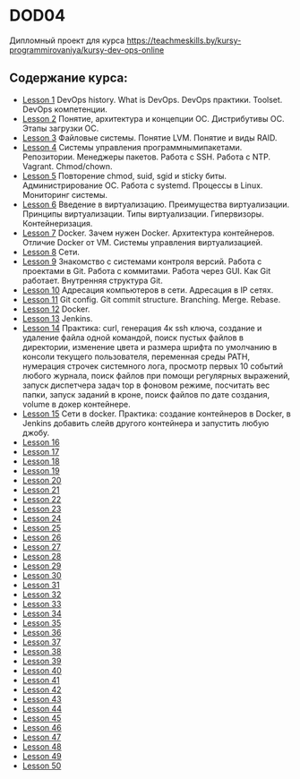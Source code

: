 # DOD04
Дипломный проект для курса https://teachmeskills.by/kursy-programmirovaniya/kursy-dev-ops-online

## Содержание курса:
- [Lesson 1](https://drive.google.com/drive/folders/1Wa51sTzShGajnaPCzabDfxhUtvlrwZbU?usp=sharing) DevOps history. What is DevOps. DevOps практики. Toolset. DevOps компетенции.
- [Lesson 2](https://drive.google.com/drive/folders/1vAmjTGRatwiUNxQrih1njgJDwpYP2iHl?usp=sharing) Понятие, архитектура и концепции ОС. Дистрибутивы ОС. Этапы загрузки ОС. 
- [Lesson 3](https://drive.google.com/drive/folders/1gXFc9tLqAiMW-hLzGmKdXR9Dv4LctOoO?usp=sharing) Файловые системы. Понятие LVM. Понятие и виды RAID.
- [Lesson 4](https://drive.google.com/drive/folders/1W129_Uq5hFYXxA6CgIaA0Y7PU6o_Iuky?usp=sharing) Системы управления программнымипакетами. Репозитории. Менеджеры пакетов. Работа с SSH. Работа с NTP. Vagrant. Chmod/chown.
- [Lesson 5](https://drive.google.com/drive/folders/1qa2LwA5TG8otmUHT5_Mwj2gCZWvQKTjV?usp=sharing) Повторение chmod, suid, sgid и sticky биты. Администрирование ОС. Работа с systemd. Процессы в Linux. Мониторинг системы.
- [Lesson 6](https://drive.google.com/drive/folders/18J7k-z-_RpE0ibDm9CmMgrV07SSlVo35?usp=sharing) Введение в виртуализацию. Преимущества виртуализации. Принципы виртуализации. Типы виртуализации. Гипервизоры. Контейнеризация.
- [Lesson 7](https://drive.google.com/drive/folders/1rLwklhgFNDUoSMM4rmxQnH6t6ijW6O-n?usp=sharing) Docker. Зачем нужен Docker. Архитектура контейнеров. Отличие Docker от VM. Системы управления виртуализацией.
- [Lesson 8](https://drive.google.com/drive/folders/1pd4OcELJmC36szHWj9ePEbODMUIeYSnj?usp=sharing) Сети.
- [Lesson 9](https://drive.google.com/drive/folders/1Z0_WiK2dCEV74Rhnr4LfizLb_xq5DgHM?usp=sharing) Знакомство с системами контроля версий. Работа с проектами в Git. Работа c коммитами. Работа через GUI. Как Git работает. Внутренняя структура Git.
- [Lesson 10](https://drive.google.com/drive/folders/1gIm6OFMg4LKpU1C51gSArokjuT3Uq8Az?usp=sharing) Адресация компьютеров в сети. Адресация в IP сетях.
- [Lesson 11](https://drive.google.com/drive/folders/1Lz17HSWjOAl7jsFiAez9xnxGjuiqrJ4A?usp=sharing) Git config. Git commit structure. Branching. Merge. Rebase.
- [Lesson 12](https://drive.google.com/drive/folders/1MM4LN4XAZFUJIsOEeAs3yAjFTzMC8kNr?usp=sharing) Docker.
- [Lesson 13](https://drive.google.com/drive/folders/1jHSB6l9l_0gE0f6kAHYTznHm7sP5JIwY?usp=sharing) Jenkins.
- [Lesson 14](https://drive.google.com/drive/folders/1ylYRVzuWjy4zHt79nX5ZYVtfbqoAunwC?usp=sharing) Практика: curl, генерация 4к ssh ключа, создание и удаление файла одной командой, поиск пустых файлов в директории, изменение цвета и размера шрифта по умолчанию в консоли текущего пользователя, переменная среды PATH, нумерация строчек системного лога, просмотр первых 10 событий любого журнала, поиск файлов при помощи регулярных выражений, запуск диспетчера задач top в фоновом режиме, посчитать вес папки, запуск заданий в кроне, поиск файлов по дате создания, volume в докер контейнере.
- [Lesson 15](https://drive.google.com/drive/folders/1T7ec3_ehd-Ga-wv9S68gDsHkD2mWGAG8?usp=sharing) Сети в docker. Практика: создание контейнеров в Docker, в Jenkins добавить слейв другого контейнера и запустить любую джобу.
- [Lesson 16](https://drive.google.com/drive/folders/1kFKob3b_cdtlyE-Q1H4tt4tk-m7HLU3Z?usp=sharing)
- [Lesson 17](https://drive.google.com/drive/folders/1iSuuG8ekRVJxubbSYUUsVpbCu2a2auIM?usp=sharing)
- [Lesson 18](https://drive.google.com/drive/folders/1OmND846i0FH9xeFlwukq_-8ZUCvc7cjv?usp=sharing)
- [Lesson 19](https://drive.google.com/drive/folders/1HsBcWcjq52ECM_GR4GjMlFWw0orZrbyx?usp=sharing)
- [Lesson 20](https://drive.google.com/drive/folders/1ssFcXw77oHy_YDMVvgRbo9rN_uZKy7Tj?usp=sharing)
- [Lesson 21](https://drive.google.com/drive/folders/1uzAwOkGm6bzi3OewzErMGTaelipPX2_A?usp=sharing)
- [Lesson 22](https://drive.google.com/drive/folders/1LwoPj11Y4atsuOpT7M05uVT_9f91soV1?usp=sharing)
- [Lesson 23](https://drive.google.com/drive/folders/1iOM37LckPCdSe8kcvXinEdugpq8DC9MP?usp=sharing)
- [Lesson 24](https://drive.google.com/drive/folders/1uoEdgDaOV5h22-UVKe17ZkTwjFEyGd6j?usp=sharing)
- [Lesson 25](https://drive.google.com/drive/folders/1nFwch4P2LJKLFKAYv8SZkTLdmKtHSVjL?usp=sharing)
- [Lesson 26](https://drive.google.com/drive/folders/1NjuAjXBWqf8vjCPTejtRWqhRR-9i-mLv?usp=sharing)
- [Lesson 27](https://drive.google.com/drive/folders/1nlMQcUetCC7XYcRbIBDekQbiTVH7HhhI?usp=sharing)
- [Lesson 28](https://drive.google.com/drive/folders/1DFoiQQvkJaqJB_swFu1lQItGCOKRsw-U?usp=sharing)
- [Lesson 29](https://drive.google.com/drive/folders/1zlqfz0hptbkdBE8Plwd3uSf7eRFAnfRf?usp=sharing)
- [Lesson 30](https://drive.google.com/drive/folders/13OrARPVjm39fIPtF7Gxd0qX6TMhXFf2P?usp=sharing)
- [Lesson 31](https://drive.google.com/drive/folders/1BRisQW9lSde5mXJWZ9MpPq0X_rQ7Wlj6?usp=sharing)
- [Lesson 32](https://drive.google.com/drive/folders/1HcjZxPJXOAO89iDNSpNRz2poCE9HSsFu?usp=sharing)
- [Lesson 33](https://drive.google.com/drive/folders/1yOm1W4jGIQ5zK_gorMAx5yvNC_uCyZ-0?usp=sharing)
- [Lesson 34](https://drive.google.com/drive/folders/1_gnCVzcq8DbmbfvdabDHs1qU-iyeE4Ky?usp=sharing)
- [Lesson 35](https://drive.google.com/drive/folders/1B_nIRP4pBzILeHTJ4OXzCwg1frsBSp2w?usp=sharing)
- [Lesson 36](https://drive.google.com/drive/folders/1p-ZfHm_c7NOHI5aznurGsCUqgy-DAcAu?usp=sharing)
- [Lesson 37](https://drive.google.com/drive/folders/1fD5dgEuuTnw0vFpB5EwspZleYusl_JvJ?usp=sharing)
- [Lesson 38](https://drive.google.com/drive/folders/1pMMbQkjVJIx2iyHDUQTU8_zbE0Dxba9o?usp=sharing)
- [Lesson 39](https://drive.google.com/drive/folders/1X1xVSwLYHUHey6umRdJrkO58Qcqrc9zp?usp=sharing)
- [Lesson 40](https://drive.google.com/drive/folders/12e0z4PaIWSHvbQxxBo4jvYMO2TGCQhZQ?usp=sharing)
- [Lesson 41](https://drive.google.com/drive/folders/1vBI-4GDdUmQGh9auJt6h5DD7IQg7IdQ8?usp=sharing)
- [Lesson 42](https://drive.google.com/drive/folders/1xgpGOZu0uDASomkOsnk0tr7ZrBQBsrwL?usp=sharing)
- [Lesson 43](https://drive.google.com/drive/folders/1lPXR3fAJH1yP0H-YBDftz_7QDp3gWQHV?usp=sharing)
- [Lesson 44](https://drive.google.com/drive/folders/1fUtO_OGv3S4tlXGPZx0VXt3fD6CHY9Xy?usp=sharing)
- [Lesson 45](https://drive.google.com/drive/folders/10iczZxo731Oy9kR9wI3Kcb66dpSnQL8Y?usp=sharing)
- [Lesson 46](https://drive.google.com/drive/folders/1FsnkwIFW3RT8_9a09NEdeJabh65N0vTD?usp=sharing)
- [Lesson 47](https://drive.google.com/drive/folders/1vFFf9AnQujuvqo4pnCQY0olL7rFMBGKs?usp=sharing)
- [Lesson 48](https://drive.google.com/drive/folders/1RfmzDrf7jzGhFJ3WBPDf7UYnHpe9Q4hl?usp=sharing)
- [Lesson 49](https://drive.google.com/drive/folders/1f56jnYZVb21MaY8-FLwk9JEDUsiAkvft?usp=sharing)
- [Lesson 50](https://drive.google.com/drive/folders/1Fu6NykXSOJdbRdFkRoWAr6XzqcDsMp0G?usp=sharing)
